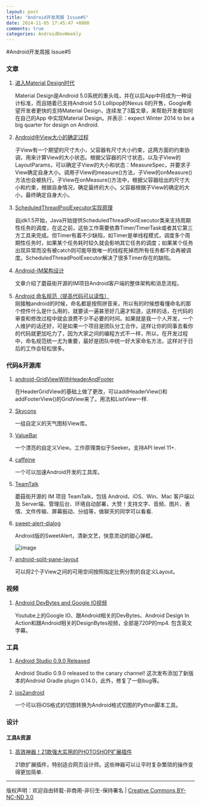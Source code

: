 ```yaml
---
layout: post
title: "Android开发周报 Issue#5"
date: 2014-11-05 17:45:47 +0800
comments: true
categories: AndroidDevWeekly
---
```


#Android开发周报 Issue#5


### 文章

1. [进入Material Design时代](http://blog.csdn.net/xushuaic/article/details/40627389)

	Material Design是Android 5.0系统的重头戏，并在以后App中将成为一种设计标准，而且随着已支持Android 5.0 Lollipop的Nexus 6的开售，Google希望开发者更快的支持Material Design，连续发了3篇文章，来帮助开发者如何在自己的App 中实现Material Design。并表示：expect Winter 2014 to be a big quarter for design on Android.

1. [Android中View大小的确定过程](http://www.liaohuqiu.net/cn/posts/how-does-android-caculate-the-size-of-child-view/)

	子View有一个期望的尺寸大小，父容器有尺寸大小约束，这两方面的约束协调，用来计算View的大小状态。根据父容器的尺寸状态，以及子View的LayoutParams，可以确定子View的大小和状态：MeasureSpec，并要求子View确定自身大小。调用子View的measure()方法，子View的onMeasure()方法也会被执行。子View在onMeasure()方法中，根据父容器给出的尺寸大小和约束，根据自身情况，确定最终的大小。父容器根据子View的确定的大小，最终确定自身大小。

1. [ScheduledThreadPoolExecutor实现原理](http://www.ticmy.com/?p=329)

	自jdk1.5开始，Java开始提供ScheduledThreadPoolExecutor类来支持周期性任务的调度，在这之前，这些工作需要依靠Timer/TimerTask或者其它第三方工具来完成。但Timer有着不少缺陷，如Timer是单线程模式，调度多个周期性任务时，如果某个任务耗时较久就会影响其它任务的调度；如果某个任务出现异常而没有被catch则可能导致唯一的线程死掉而所有任务都不会再被调度。ScheduledThreadPoolExecutor解决了很多Timer存在的缺陷。

1. [Android-IM架构设计](http://mogu.io/android-im-design)

	文章介绍了蘑菇街开源的IM项目Android客户端的整体架构和消息流程。


1. [Android 命名规范（提高代码可以读性）](http://blog.csdn.net/vipzjyno1/article/details/23542617)	
	刚接触android的时候，命名都是按照拼音来，所以有的时候想看懂命名的那个控件什么是什么用的，就要读一遍甚至好几遍才知道，这样的话，在代码的审查和修改过程中就会浪费不少不必要的时间。如果就是我一个人开发，一个人维护的话还好，可是如果一个项目是团队分工合作，这样让你的同事去看你的代码就更加吃力了，因为大家之间的编程方式不一样，所以，在开发过程中，命名规范统一尤为重要，最好是团队中统一好大家命名方法，这样对于日后的工作会轻松很多。

<!--more-->


### 代码&开源库

1. [android-GridViewWithHeaderAndFooter](https://github.com/liaohuqiu/android-GridViewWithHeaderAndFooter)

	在HeaderGridView的基础上做了更改，可以addHeaderView()和addFooterView()的GridView来了。用法和ListView一样.

1. [Skycons](https://github.com/torryharris/Skycons)

	一组自定义的天气图标View库。

1. [ValueBar](https://github.com/PhilJay/ValueBar)
	
	一个漂亮的自定义View。工作原理类似于Seeker。支持API level 11+.

1. [caffeine](https://github.com/percolate/caffeine)

	一个可以加速Android开发的工具库。

1. [TeamTalk](https://github.com/mogutt)

	蘑菇街开源的 IM 项目 TeamTalk，包括 Android、iOS、Win、Mac 客户端以及 Server端、管理后台、环境自动部署，大赞！支持文字、音频、图片、表情、文件传输、屏幕振动、分组等，做聊天的同学可以看看.

1. [sweet-alert-dialog](https://github.com/pedant/sweet-alert-dialog)

	Android版的SweetAlert，清新文艺，快意灵动的甜心弹框。
	
	![image](https://github.com/pedant/sweet-alert-dialog/raw/master/change_type.gif)
	
1. [android-split-pane-layout](https://github.com/MobiDevelop/android-split-pane-layout)
	
	可以将2个子View之间的可用空间按照指定比例分割的自定义Layout。
	  

### 视频

1. [Android DevBytes and Google IO视频](https://github.com/KevinChen9117/ikevin)

	Youtube上的Google IO、跟Android相关的DevBytes、Android Design In Action和跟Android相关的DesignBytes视频，全部是720P的mp4. 包含英文字幕。


### 工具

1. [Android Studio 0.9.0 Released](http://tools.android.com/download/studio/canary)

	Android Studio 0.9.0 released to the canary channel! 
	这次发布添加了新版本的Android Gradle plugin 0.14.0，此外，修复了一些bug等。

1. [ios2android](https://github.com/matheusjardimb/ios2android)

	一个可以将iOS格式的切图转换为Android格式切图的Python脚本工具。

### 设计

#### 工具&资源
	
1. [高效神器！21款强大实用的PHOTOSHOP扩展插件](http://www.uisdc.com/21-photoshop-plugins-for-designer)
	
	21款扩展插件，特别适合网页设计师。这些神器可以让平时复杂繁琐的操作变得更加简单.
	
----
版权声明：欢迎自由转载-非商用-非衍生-保持署名 | [Creative Commons BY-NC-ND 3.0](http://creativecommons.org/licenses/by-nc-nd/3.0/deed.zh)